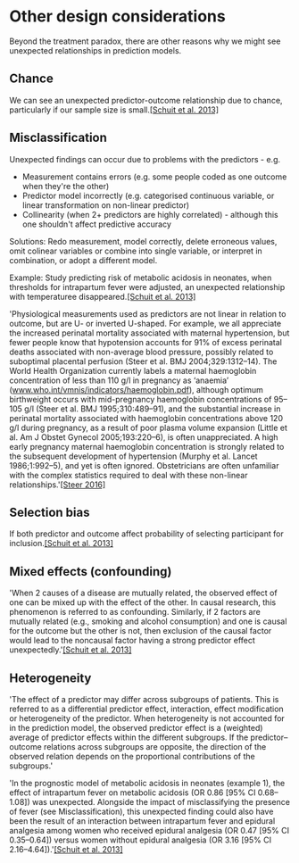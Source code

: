 # Other design considerations

Beyond the treatment paradox, there are other reasons why we might see unexpected relationships in prediction models.

## Chance

We can see an unexpected predictor-outcome relationship due to chance, particularly if our sample size is small.[[Schuit et al. 2013]](https://doi.org/10.1503/cmaj.120812)

## Misclassification

Unexpected findings can occur due to problems with the predictors - e.g.
* Measurement contains errors (e.g. some people coded as one outcome when they're the other)
* Predictor model incorrectly (e.g. categorised continuous variable, or linear transformation on non-linear predictor)
* Collinearity (when 2+ predictors are highly correlated) - although this one shouldn't affect predictive accuracy

Solutions: Redo measurement, model correctly, delete erroneous values, omit colinear variables or combine into single variable, or interpret in combination, or adopt a different model.

Example: Study predicting risk of metabolic acidosis in neonates, when thresholds for intrapartum fever were adjusted, an unexpected relationship with temperaturee disappeared.[[Schuit et al. 2013]](https://doi.org/10.1503/cmaj.120812)

'Physiological measurements used as predictors are not linear in relation to outcome, but are U- or inverted U-shaped. For example, we all appreciate the increased perinatal mortality associated with maternal hypertension, but fewer people know that hypotension accounts for 91% of excess perinatal deaths associated with non-average blood pressure, possibly related to suboptimal placental perfusion (Steer et al. BMJ 2004;329:1312–14). The World Health Organization currently labels a maternal haemoglobin concentration of less than 110 g/l in pregnancy as ‘anaemia’ (www.who.int/vmnis/indicators/haemoglobin.pdf), although optimum birthweight occurs with mid-pregnancy haemoglobin concentrations of 95–105 g/l (Steer et al. BMJ 1995;310:489–91), and the substantial increase in perinatal mortality associated with haemoglobin concentrations above 120 g/l during pregnancy, as a result of poor plasma volume expansion (Little et al. Am J Obstet Gynecol 2005;193:220–6), is often unappreciated. A high early pregnancy maternal haemoglobin concentration is strongly related to the subsequent development of hypertension (Murphy et al. Lancet 1986;1:992–5), and yet is often ignored. Obstetricians are often unfamiliar with the complex statistics required to deal with these non-linear relationships.'[[Steer 2016]](https://doi.org/10.1111/1471-0528.13860)

## Selection bias

If both predictor and outcome affect probability of selecting participant for inclusion.[[Schuit et al. 2013]](https://doi.org/10.1503/cmaj.120812)

## Mixed effects (confounding)

'When 2 causes of a disease are mutually related, the observed effect of one can be mixed up with the effect of the other. In causal research, this phenomenon is referred to as confounding. Similarly, if 2 factors are mutually related (e.g., smoking and alcohol consumption) and one is causal for the outcome but the other is not, then exclusion of the causal factor would lead to the noncausal factor having a strong predictor effect unexpectedly.'[[Schuit et al. 2013]](https://doi.org/10.1503/cmaj.120812)

## Heterogeneity

'The effect of a predictor may differ across subgroups of patients. This is referred to as a differential predictor effect, interaction, effect modification or heterogeneity of the predictor. When heterogeneity is not accounted for in the prediction model, the observed predictor effect is a (weighted) average of predictor effects within the different subgroups. If the predictor–outcome relations across subgroups are opposite, the direction of the observed relation depends on the proportional contributions of the subgroups.'

'In the prognostic model of metabolic acidosis in neonates (example 1), the effect of intrapartum fever on metabolic acidosis (OR 0.86 [95% CI 0.68–1.08]) was unexpected. Alongside the impact of misclassifying the presence of fever (see Misclassification), this unexpected finding could also have been the result of an interaction between intrapartum fever and epidural analgesia among women who received epidural analgesia (OR 0.47 [95% CI 0.35–0.64]) versus women without epidural analgesia (OR 3.16 [95% CI 2.16–4.64]).'[[Schuit et al. 2013]](https://doi.org/10.1503/cmaj.120812)
